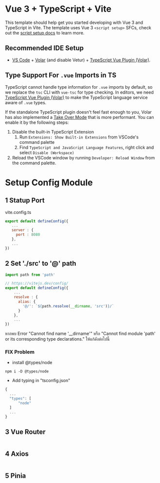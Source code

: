 # Vue 3 + TypeScript + Vite

This template should help get you started developing with Vue 3 and TypeScript in Vite. The template uses Vue 3 `<script setup>` SFCs, check out the [script setup docs](https://v3.vuejs.org/api/sfc-script-setup.html#sfc-script-setup) to learn more.

## Recommended IDE Setup

-   [VS Code](https://code.visualstudio.com/) + [Volar](https://marketplace.visualstudio.com/items?itemName=Vue.volar) (and disable Vetur) + [TypeScript Vue Plugin (Volar)](https://marketplace.visualstudio.com/items?itemName=Vue.vscode-typescript-vue-plugin).

## Type Support For `.vue` Imports in TS

TypeScript cannot handle type information for `.vue` imports by default, so we replace the `tsc` CLI with `vue-tsc` for type checking. In editors, we need [TypeScript Vue Plugin (Volar)](https://marketplace.visualstudio.com/items?itemName=Vue.vscode-typescript-vue-plugin) to make the TypeScript language service aware of `.vue` types.

If the standalone TypeScript plugin doesn't feel fast enough to you, Volar has also implemented a [Take Over Mode](https://github.com/johnsoncodehk/volar/discussions/471#discussioncomment-1361669) that is more performant. You can enable it by the following steps:

1. Disable the built-in TypeScript Extension
    1. Run `Extensions: Show Built-in Extensions` from VSCode's command palette
    2. Find `TypeScript and JavaScript Language Features`, right click and select `Disable (Workspace)`
2. Reload the VSCode window by running `Developer: Reload Window` from the command palette.

# Setup Config Module

## 1 Statup Port

vite.config.ts

```javascript
export default defineConfig({
   ...
   server : {
     port : 8080
   },
   ...
})

```

## 2 Set './src' to '@' path

```javascript
import path from 'path'

// https://vitejs.dev/config/
export default defineConfig({
    ...
    resolve : {
      alias: {
        '@/': `${path.resolve(__dirname, 'src')}/`
      }
    },
    ...
})
```

หากพบ Error "Cannot find name '\_\_dirname'" หรือ "Cannot find module 'path' or its corresponding type declarations." ให้แก้ดังต่อไปนี้

### FIX Problem

-   install @types/node

```npm
npm i -D @types/node
```

-   Add typing in "tsconfig.json"

```javascript
{
  ...
  "types": [
      "node"
  ]
  ...
}
```

## 3 Vue Router

```javascript

```

## 4 Axios

```javascript

```

## 5 Pinia

```javascript

```
